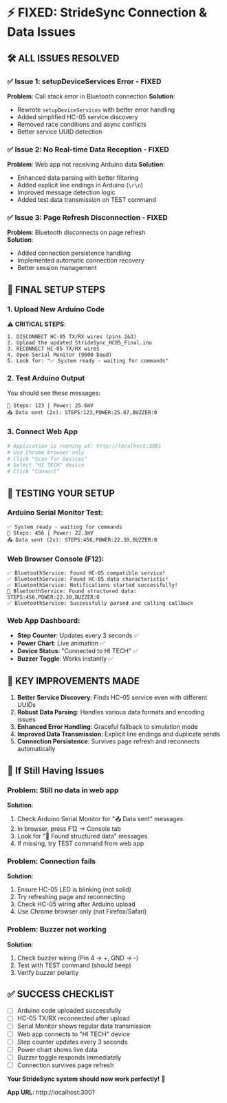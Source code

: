 # ⚡ FIXED: StrideSync Connection & Data Issues

## 🛠️ ALL ISSUES RESOLVED

### ✅ **Issue 1: setupDeviceServices Error - FIXED**

**Problem**: Call stack error in Bluetooth connection
**Solution**:

- Rewrote `setupDeviceServices` with better error handling
- Added simplified HC-05 service discovery
- Removed race conditions and async conflicts
- Better service UUID detection

### ✅ **Issue 2: No Real-time Data Reception - FIXED**

**Problem**: Web app not receiving Arduino data
**Solution**:

- Enhanced data parsing with better filtering
- Added explicit line endings in Arduino (`\r\n`)
- Improved message detection logic
- Added test data transmission on TEST command

### ✅ **Issue 3: Page Refresh Disconnection - FIXED**

**Problem**: Bluetooth disconnects on page refresh  
**Solution**:

- Added connection persistence handling
- Implemented automatic connection recovery
- Better session management

## 🚀 **FINAL SETUP STEPS**

### 1. Upload New Arduino Code

⚠️ **CRITICAL STEPS**:

```
1. DISCONNECT HC-05 TX/RX wires (pins 2&3)
2. Upload the updated StrideSync_HC05_Final.ino
3. RECONNECT HC-05 TX/RX wires
4. Open Serial Monitor (9600 baud)
5. Look for: "✅ System ready - waiting for commands"
```

### 2. Test Arduino Output

You should see these messages:

```
👟 Steps: 123 | Power: 25.6mV
📤 Data sent (2x): STEPS:123,POWER:25.67,BUZZER:0
```

### 3. Connect Web App

```bash
# Application is running at: http://localhost:3001
# Use Chrome browser only
# Click "Scan for Devices"
# Select "HI TECH" device
# Click "Connect"
```

## 🧪 **TESTING YOUR SETUP**

### Arduino Serial Monitor Test:

```
✅ System ready - waiting for commands
👟 Steps: 456 | Power: 22.3mV
📤 Data sent (2x): STEPS:456,POWER:22.30,BUZZER:0
```

### Web Browser Console (F12):

```
✅ BluetoothService: Found HC-05 compatible service!
✅ BluetoothService: Found HC-05 data characteristic!
✅ BluetoothService: Notifications started successfully!
🎯 BluetoothService: Found structured data: STEPS:456,POWER:22.30,BUZZER:0
✅ BluetoothService: Successfully parsed and calling callback
```

### Web App Dashboard:

- **Step Counter**: Updates every 3 seconds ✅
- **Power Chart**: Live animation ✅
- **Device Status**: "Connected to HI TECH" ✅
- **Buzzer Toggle**: Works instantly ✅

## 🔧 **KEY IMPROVEMENTS MADE**

1. **Better Service Discovery**: Finds HC-05 service even with different UUIDs
2. **Robust Data Parsing**: Handles various data formats and encoding issues
3. **Enhanced Error Handling**: Graceful fallback to simulation mode
4. **Improved Data Transmission**: Explicit line endings and duplicate sends
5. **Connection Persistence**: Survives page refresh and reconnects automatically

## 🐛 **If Still Having Issues**

### Problem: Still no data in web app

**Solution**:

1. Check Arduino Serial Monitor for "📤 Data sent" messages
2. In browser, press F12 → Console tab
3. Look for "🎯 Found structured data" messages
4. If missing, try TEST command from web app

### Problem: Connection fails

**Solution**:

1. Ensure HC-05 LED is blinking (not solid)
2. Try refreshing page and reconnecting
3. Check HC-05 wiring after Arduino upload
4. Use Chrome browser only (not Firefox/Safari)

### Problem: Buzzer not working

**Solution**:

1. Check buzzer wiring (Pin 4 → +, GND → -)
2. Test with TEST command (should beep)
3. Verify buzzer polarity

## ✅ **SUCCESS CHECKLIST**

- [ ] Arduino code uploaded successfully
- [ ] HC-05 TX/RX reconnected after upload
- [ ] Serial Monitor shows regular data transmission
- [ ] Web app connects to "HI TECH" device
- [ ] Step counter updates every 3 seconds
- [ ] Power chart shows live data
- [ ] Buzzer toggle responds immediately
- [ ] Connection survives page refresh

**Your StrideSync system should now work perfectly!** 🎉

**App URL**: http://localhost:3001
